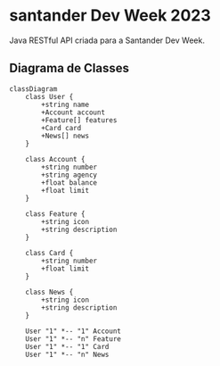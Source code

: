 # santander Dev Week 2023
Java RESTful API criada para a Santander Dev Week.

## Diagrama de Classes 

```mermaid
classDiagram
    class User {
        +string name
        +Account account
        +Feature[] features
        +Card card
        +News[] news
    }
    
    class Account {
        +string number
        +string agency
        +float balance
        +float limit
    }
    
    class Feature {
        +string icon
        +string description
    }
    
    class Card {
        +string number
        +float limit
    }
    
    class News {
        +string icon
        +string description
    }
    
    User "1" *-- "1" Account
    User "1" *-- "n" Feature
    User "1" *-- "1" Card
    User "1" *-- "n" News
```

